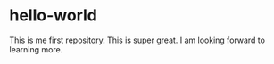 # hello-world
This is me first repository. This is super great. 
I am looking forward to learning more. 
